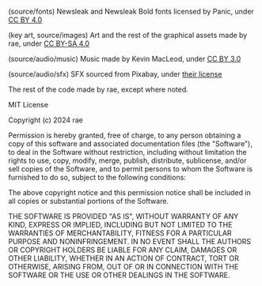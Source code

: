 (source/fonts) Newsleak and Newsleak Bold fonts licensed by Panic, under [CC BY 4.0](https://creativecommons.org/licenses/by/4.0/)

(key art, source/images) Art and the rest of the graphical assets made by rae, under [CC BY-SA 4.0](https://creativecommons.org/licenses/by-sa/4.0/)

(source/audio/music) Music made by Kevin MacLeod, under [CC BY 3.0](https://creativecommons.org/licenses/by/3.0/)

(source/audio/sfx) SFX sourced from Pixabay, under [their license](https://pixabay.com/service/terms/)

The rest of the code made by rae, except where noted.

MIT License

Copyright (c) 2024 rae

Permission is hereby granted, free of charge, to any person obtaining a copy
of this software and associated documentation files (the "Software"), to deal
in the Software without restriction, including without limitation the rights
to use, copy, modify, merge, publish, distribute, sublicense, and/or sell
copies of the Software, and to permit persons to whom the Software is
furnished to do so, subject to the following conditions:

The above copyright notice and this permission notice shall be included in all
copies or substantial portions of the Software.

THE SOFTWARE IS PROVIDED "AS IS", WITHOUT WARRANTY OF ANY KIND, EXPRESS OR
IMPLIED, INCLUDING BUT NOT LIMITED TO THE WARRANTIES OF MERCHANTABILITY,
FITNESS FOR A PARTICULAR PURPOSE AND NONINFRINGEMENT. IN NO EVENT SHALL THE
AUTHORS OR COPYRIGHT HOLDERS BE LIABLE FOR ANY CLAIM, DAMAGES OR OTHER
LIABILITY, WHETHER IN AN ACTION OF CONTRACT, TORT OR OTHERWISE, ARISING FROM,
OUT OF OR IN CONNECTION WITH THE SOFTWARE OR THE USE OR OTHER DEALINGS IN THE
SOFTWARE.
